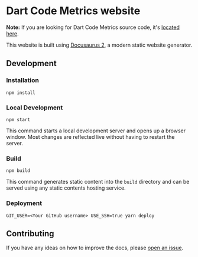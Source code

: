 # Dart Code Metrics website

**Note:** If you are looking for Dart Code Metrics source code, it's [located here](https://github.com/dart-code-checker/dart-code-metrics).

This website is built using [Docusaurus 2](https://docusaurus.io/), a modern static website generator.

## Development

### Installation

```console
npm install
```

### Local Development

```console
npm start
```

This command starts a local development server and opens up a browser window. Most changes are reflected live without having to restart the server.

### Build

```console
npm build
```

This command generates static content into the `build` directory and can be served using any static contents hosting service.

### Deployment

```console
GIT_USER=<Your GitHub username> USE_SSH=true yarn deploy
```

## Contributing

If you have any ideas on how to improve the docs, please [open an issue](https://github.com/dart-code-checker/website/issues/new).
